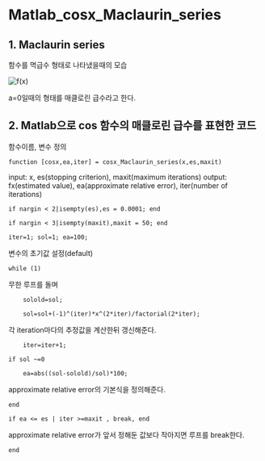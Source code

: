 # Matlab_cosx_Maclaurin_series
## 1. Maclaurin series
함수를 멱급수 형태로 나타냈을때의 모습

![f(x)](https://user-images.githubusercontent.com/58385691/98422679-bb710f00-20cf-11eb-9d49-78f2bf13bbae.JPG)

a=0일때의 형태를 매클로린 급수라고 한다.

## 2. Matlab으로 cos 함수의 매클로린 급수를 표현한 코드

함수이름, 변수 정의
```
function [cosx,ea,iter] = cosx_Maclaurin_series(x,es,maxit)
```
input: x, es(stopping criterion), maxit(maximum iterations)
output: fx(estimated value), ea(approximate relative error), iter(number of iterations)

    if nargin < 2|isempty(es),es = 0.0001; end

    if nargin < 3|isempty(maxit),maxit = 50; end
    
    iter=1; sol=1; ea=100;

변수의 초기값 설정(default)

    while (1)
    
무한 루프를 돌며
        
        solold=sol;
        
        sol=sol+(-1)^(iter)*x^(2*iter)/factorial(2*iter);

각 iteration마다의 추정값을 계산한뒤 갱신해준다.        
        
        iter=iter+1;
    
    if sol ~=0
        
        ea=abs((sol-solold)/sol)*100;
        
   approximate relative error의 기본식을 정의해준다.
    
    end
    
    if ea <= es | iter >=maxit , break, end

approximate relative error가 앞서 정해둔 값보다 작아지면 루프를 break한다.
    
    end
    
```
